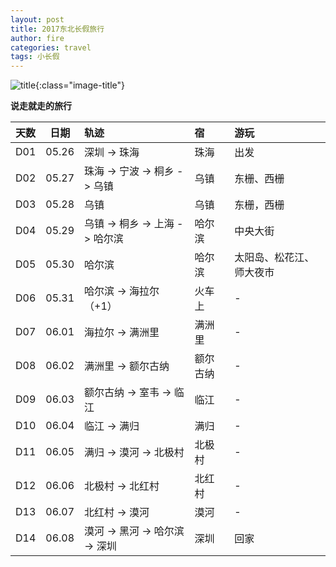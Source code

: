```yaml
---
layout: post
title: 2017东北长假旅行
author: fire
categories: travel 
tags: 小长假
---
```


![title](https://image.sideproject.cn/titlex/title_036.jpg){:class="image-title"}

**说走就走的旅行**

| 天数 | 日期 | 轨迹 | 宿 | 游玩 |
|:--- | :---: | :--- | :--- | :--- |
| D01 | 05.26 | 深圳 -> 珠海 | 珠海 | 出发 |
| D02 | 05.27 | 珠海 -> 宁波 -> 桐乡 -> 乌镇 | 乌镇 | 东栅、西栅 |
| D03 | 05.28 | 乌镇 | 乌镇 | 东栅，西栅 |
| D04 | 05.29 | 乌镇 -> 桐乡 -> 上海 -> 哈尔滨 | 哈尔滨 | 中央大街 |
| D05 | 05.30 | 哈尔滨 | 哈尔滨 | 太阳岛、松花江、师大夜市 |
| D06 | 05.31 | 哈尔滨 -> 海拉尔（+1） | 火车上 | - |
| D07 | 06.01 | 海拉尔 -> 满洲里 | 满洲里 | - |
| D08 | 06.02 | 满洲里 -> 额尔古纳 | 额尔古纳 | - |
| D09 | 06.03 | 额尔古纳 -> 室韦 -> 临江 | 临江 | - |
| D10 | 06.04 | 临江 -> 满归 | 满归 | - |
| D11 | 06.05 | 满归 -> 漠河 -> 北极村 | 北极村 | - |
| D12 | 06.06 | 北极村 -> 北红村 | 北红村 | - |
| D13 | 06.07 | 北红村 -> 漠河 | 漠河 | - |
| D14 | 06.08 | 漠河 -> 黑河 -> 哈尔滨 -> 深圳 | 深圳 | 回家 |
